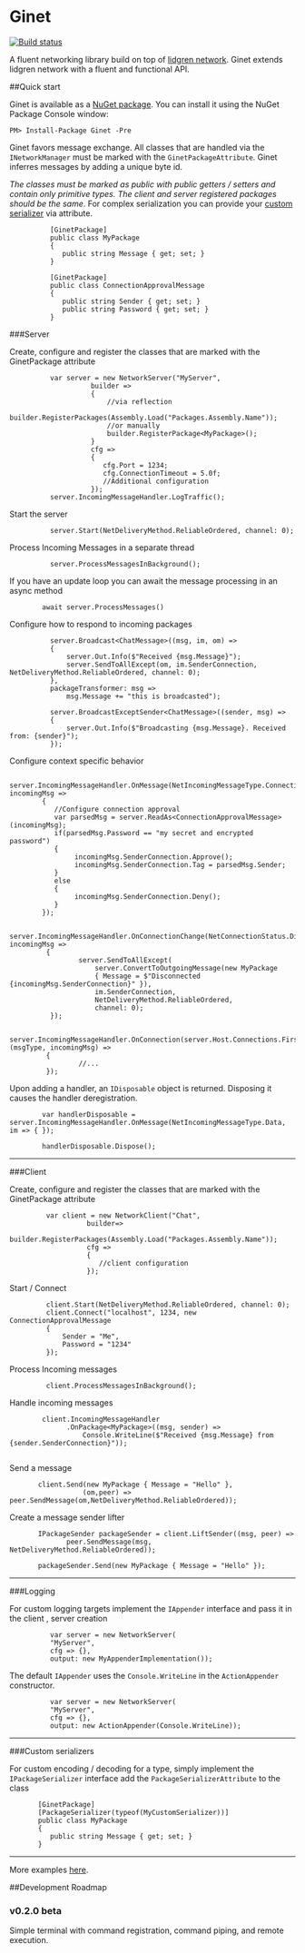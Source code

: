 # Ginet

[![Build status](https://ci.appveyor.com/api/projects/status/4ctmsofu3ilvak50?svg=true)](https://ci.appveyor.com/project/gmich/ginet) 

A fluent networking library build on top of [lidgren network](https://github.com/lidgren/lidgren-network-gen3). Ginet extends lidgren network with a fluent and functional API.

##Quick start

Ginet is available as a [NuGet package](https://www.nuget.org/packages/Ginet/). You can install it using the NuGet Package Console window:

```
PM> Install-Package Ginet -Pre
```

Ginet favors message exchange. All classes that are handled via the `INetworkManager` must be marked with the `GinetPackageAttribute`. Ginet inferres messages by adding a unique byte id.

*The classes must be marked as public with public getters / setters and contain only primitive types. The client and server registered packages should be the same*. 
For complex serialization you can provide your [custom serializer](https://github.com/gmich/Ginet/blob/master/README.md#custom-serializers) via attribute.



```
          [GinetPackage]
          public class MyPackage
          {
             public string Message { get; set; }
          }
          
          [GinetPackage]
          public class ConnectionApprovalMessage
          {
             public string Sender { get; set; }
             public string Password { get; set; }
          }
```

###Server

Create, configure and register the classes that are marked with the GinetPackage attribute

```
          var server = new NetworkServer("MyServer",
                    builder =>
                    {
                        //via reflection
                        builder.RegisterPackages(Assembly.Load("Packages.Assembly.Name"));
                        //or manually
                        builder.RegisterPackage<MyPackage>();
                    }
                    cfg =>
                    {
                       cfg.Port = 1234;
                       cfg.ConnectionTimeout = 5.0f;
                       //Additional configuration
                    });
          server.IncomingMessageHandler.LogTraffic();
```        

Start the server

``` 
          server.Start(NetDeliveryMethod.ReliableOrdered, channel: 0);
```

Process Incoming Messages in a separate thread

```
          server.ProcessMessagesInBackground();           
```

If you have an update loop you can await the message processing in an async method

```
        await server.ProcessMessages()
```

Configure how to respond to incoming packages

```          
          server.Broadcast<ChatMessage>((msg, im, om) =>
          {
              server.Out.Info($"Received {msg.Message}");
              server.SendToAllExcept(om, im.SenderConnection, NetDeliveryMethod.ReliableOrdered, channel: 0);
          }, 
          packageTransformer: msg => 
              msg.Message += "this is broadcasted");
          
          server.BroadcastExceptSender<ChatMessage>((sender, msg) =>
          {
              server.Out.Info($"Broadcasting {msg.Message}. Received from: {sender}");
          });

```

Configure context specific behavior 

```
        server.IncomingMessageHandler.OnMessage(NetIncomingMessageType.ConnectionApproval, incomingMsg =>
        {
           //Configure connection approval
           var parsedMsg = server.ReadAs<ConnectionApprovalMessage>(incomingMsg);
           if(parsedMsg.Password == "my secret and encrypted password")
           {
                incomingMsg.SenderConnection.Approve();
                incomingMsg.SenderConnection.Tag = parsedMsg.Sender;
           }
           else
           {
                incomingMsg.SenderConnection.Deny();
           }
        });
```

```
         server.IncomingMessageHandler.OnConnectionChange(NetConnectionStatus.Disconnected, incomingMsg =>
         {
                 server.SendToAllExcept(
                     server.ConvertToOutgoingMessage(new MyPackage
                     { Message = $"Disconnected {incomingMsg.SenderConnection}" }),
                     im.SenderConnection,
                     NetDeliveryMethod.ReliableOrdered,
                     channel: 0);
          });
```        

```
         server.IncomingMessageHandler.OnConnection(server.Host.Connections.First(), (msgType, incomingMsg) =>
         {
                 //...
         });
```    

Upon adding a handler, an `IDisposable` object is returned. Disposing it causes the handler deregistration.

```
        var handlerDisposable = server.IncomingMessageHandler.OnMessage(NetIncomingMessageType.Data, im => { });
        
        handlerDisposable.Dispose();
```

----

###Client

Create, configure and register the classes that are marked with the GinetPackage attribute

```
         var client = new NetworkClient("Chat", 
                   builder=>
                        builder.RegisterPackages(Assembly.Load("Packages.Assembly.Name"));
                   cfg =>
                   {  
                      //client configuration
                   });
```

Start / Connect

```
         client.Start(NetDeliveryMethod.ReliableOrdered, channel: 0);
         client.Connect("localhost", 1234, new ConnectionApprovalMessage
         {
             Sender = "Me",
             Password = "1234"
         });
```

Process Incoming messages

```
         client.ProcessMessagesInBackground();           
```

Handle incoming messages

```
        client.IncomingMessageHandler
              .OnPackage<MyPackage>((msg, sender) => 
                  Console.WriteLine($"Received {msg.Message} from {sender.SenderConnection}"));
                  
```
Send a message

```
       client.Send(new MyPackage { Message = "Hello" },
                  (om,peer) => peer.SendMessage(om,NetDeliveryMethod.ReliableOrdered));
``` 
                 
Create a message sender lifter

```
       IPackageSender packageSender = client.LiftSender((msg, peer) =>
              peer.SendMessage(msg, NetDeliveryMethod.ReliableOrdered));
              
       packageSender.Send(new MyPackage { Message = "Hello" });
```

---

###Logging

For custom logging targets implement the `IAppender` interface and pass it in the client , server creation

```
          var server = new NetworkServer(
          "MyServer",
          cfg => {},
          output: new MyAppenderImplementation());
```

The default `IAppender` uses the `Console.WriteLine` in the `ActionAppender` constructor.

```
          var server = new NetworkServer(
          "MyServer",
          cfg => {},
          output: new ActionAppender(Console.WriteLine));
```

----

###Custom serializers

For custom encoding / decoding for a type, simply implement the `IPackageSerializer` interface add the `PackageSerializerAttribute` to the class

```
       [GinetPackage]
       [PackageSerializer(typeof(MyCustomSerializer))]
       public class MyPackage
       {
          public string Message { get; set; }
       }
```      

----

More examples [here](https://github.com/gmich/Ginet/tree/master/Samples/Chat).

##Development Roadmap
 
### v0.2.0 beta
Simple terminal with command registration, command piping, and remote execution.
    
